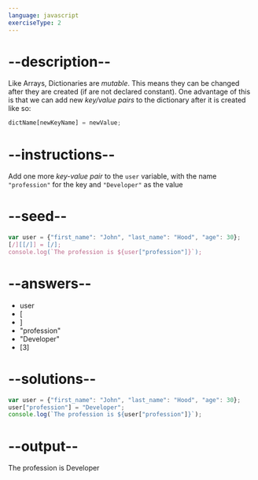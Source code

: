 ```yaml
---
language: javascript
exerciseType: 2
---
```


# --description--

Like Arrays, Dictionaries are _mutable_.
This means they can be changed after they are created (if are not declared constant).
One advantage of this is that we can add new _key/value pairs_ to the dictionary after it is created like so:
```javascript
dictName[newKeyName] = newValue;
```

# --instructions--

Add one more _key-value pair_ to the `user` variable, with the name `"profession"` for the key and `"Developer"` as the value

# --seed--

```javascript
var user = {"first_name": "John", "last_name": "Hood", "age": 30};
[/][[/]] = [/];
console.log(`The profession is ${user["profession"]}`);
```

# --answers--

- user
- [
- ]
- "profession"
- "Developer"
- [3]

# --solutions--

```javascript
var user = {"first_name": "John", "last_name": "Hood", "age": 30};
user["profession"] = "Developer";
console.log(`The profession is ${user["profession"]}`);
```

# --output--

The profession is Developer
